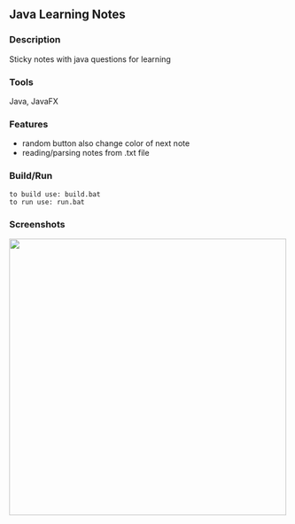## Java Learning Notes

### Description
Sticky notes with java questions for learning

### Tools
Java, JavaFX

### Features
- random button also change color of next note
- reading/parsing notes from .txt file

### Build/Run
```
to build use: build.bat
to run use: run.bat
```

### Screenshots
<img src="https://i.imgur.com/VJ39FcM.png" width="500">
